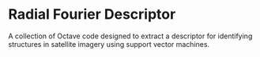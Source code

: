 # Radial Fourier Descriptor

A collection of Octave code designed to extract a descriptor for 
identifying structures in satellite imagery using support vector machines.
